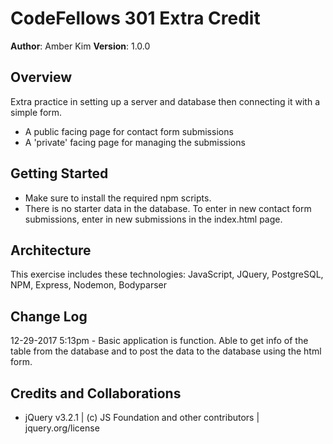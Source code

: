 # CodeFellows 301 Extra Credit

**Author**: Amber Kim
**Version**: 1.0.0

## Overview
Extra practice in setting up a server and database then connecting it with a simple form.
* A public facing page for contact form submissions
* A 'private' facing page for managing the submissions

## Getting Started
* Make sure to install the required npm scripts.
* There is no starter data in the database. To enter in new contact form submissions, enter in new submissions in the index.html page.

## Architecture
This exercise includes these technologies: JavaScript, JQuery, PostgreSQL, NPM, Express, Nodemon, Bodyparser

## Change Log
12-29-2017 5:13pm - Basic application is function. Able to get info of the table from the database and to post the data to the database using the html form.

## Credits and Collaborations
* jQuery v3.2.1 | (c) JS Foundation and other contributors | jquery.org/license 
